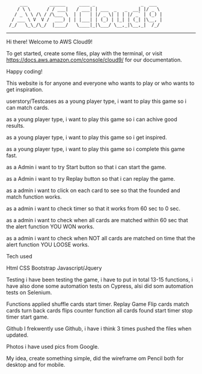          ___        ______     ____ _                 _  ___  
        / \ \      / / ___|   / ___| | ___  _   _  __| |/ _ \ 
       / _ \ \ /\ / /\___ \  | |   | |/ _ \| | | |/ _` | (_) |
      / ___ \ V  V /  ___) | | |___| | (_) | |_| | (_| |\__, |
     /_/   \_\_/\_/  |____/   \____|_|\___/ \__,_|\__,_|  /_/ 
 ----------------------------------------------------------------- 


Hi there! Welcome to AWS Cloud9!

To get started, create some files, play with the terminal,
or visit https://docs.aws.amazon.com/console/cloud9/ for our documentation.

Happy coding!


This website is for anyone and everyone who wants to play or who wants to get
inspiration.

userstory/Testcases
as a young player type, i want to play this game so i can match cards.

as a young player type, i want to play this game so i can achive good results.

as a young player type, i want to play this game so i get inspired.

as a young player type, i want to play this game so i complete this game fast.

as a Admin i want to try Start button so that i can start the game.

as a Admin i want to try Replay button so that i can replay the game.

as a admin i want to click on each card to see so that the founded and match function works.

as a admin i want to check timer so that it works from 60 sec to 0 sec.

as a admin i want to check when all cards are matched within 60 sec that the alert function YOU WON works.

as a admin i want to check when NOT all cards are matched  on time that the alert function YOU LOOSE works.



Tech used

Html
CSS
Bootstrap
Javascript/Jquery


Testing
i have been testing the game, 
i have to put in total 13-15 functions, 
i have also done some automation tests on Cypress, alsi did som automation tests on Selenium.


Functions applied
shuffle cards
start timer.
Replay Game
Flip cards
match cards
turn back cards
flips counter
function all cards found
start timer
stop timer
start game.

Github
I frekwently use Github, i have i think 3 times pushed the files when updated.


Photos
i have used pics from Google.

My idea, create something simple, did the wireframe om Pencil both for desktop and for mobile.

